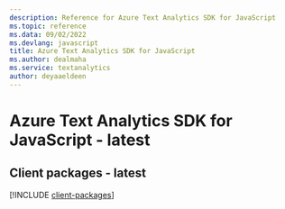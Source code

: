 ```yaml
---
description: Reference for Azure Text Analytics SDK for JavaScript
ms.topic: reference
ms.data: 09/02/2022
ms.devlang: javascript
title: Azure Text Analytics SDK for JavaScript
ms.author: dealmaha
ms.service: textanalytics
author: deyaaeldeen
---
```

# Azure Text Analytics SDK for JavaScript - latest

## Client packages - latest
[!INCLUDE [client-packages](text-analytics-client-index.md)]
